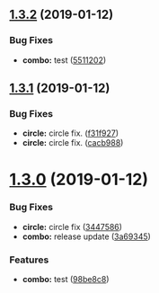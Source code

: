 ## [1.3.2](https://github.com/gideonelazar/angularry/compare/v1.3.1...v1.3.2) (2019-01-12)


### Bug Fixes

* **combo:** test ([5511202](https://github.com/gideonelazar/angularry/commit/5511202))

## [1.3.1](https://github.com/gideonelazar/angularry/compare/v1.3.0...v1.3.1) (2019-01-12)


### Bug Fixes

* **circle:** circle fix. ([f31f927](https://github.com/gideonelazar/angularry/commit/f31f927))
* **circle:** circle fix. ([cacb988](https://github.com/gideonelazar/angularry/commit/cacb988))

# [1.3.0](https://github.com/gideonelazar/angularry/compare/v1.2.3...v1.3.0) (2019-01-12)


### Bug Fixes

* **circle:** circle fix ([3447586](https://github.com/gideonelazar/angularry/commit/3447586))
* **combo:** release update ([3a69345](https://github.com/gideonelazar/angularry/commit/3a69345))


### Features

* **combo:** test ([98be8c8](https://github.com/gideonelazar/angularry/commit/98be8c8))
